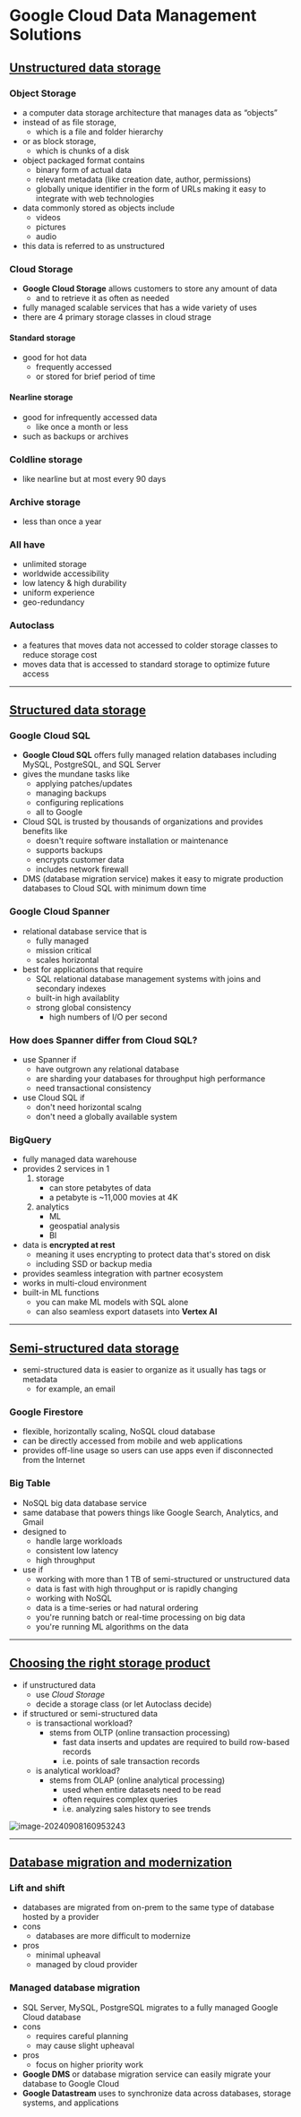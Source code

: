 # Google Cloud Data Management Solutions

## [Unstructured data storage](https://www.youtube.com/watch?v=uecOHbCn1Kk)

### Object Storage

- a computer data storage architecture that manages data as “objects”
- instead of as file storage, 
  - which is a file and folder hierarchy
- or as block storage, 
  - which is chunks of a disk
- object packaged format contains
  - binary form of actual data
  - relevant metadata (like creation date, author, permissions)
  - globally unique identifier in the form of URLs making it easy to integrate with web technologies
- data commonly stored as objects include
  - videos
  - pictures
  - audio
- this data is referred to as unstructured

### Cloud Storage

- **Google Cloud Storage** allows customers to store any amount of data 
  - and to retrieve it as often as needed
- fully managed scalable services that has a wide variety of uses
- there are 4 primary storage classes in cloud strage

#### Standard storage

- good for hot data
  - frequently accessed
  - or stored for brief period of time

#### Nearline storage

- good for infrequently accessed data
  - like once a month or less
- such as backups or archives

### Coldline storage

- like nearline but at most every 90 days

### Archive storage

- less than once a year 

### All have

- unlimited storage
- worldwide accessibility
- low latency & high durability
- uniform experience
- geo-redundancy

### Autoclass

- a features that moves data not accessed to colder storage classes to reduce storage cost
- moves data that is accessed to standard storage to optimize future access

---

## [Structured data storage](https://www.youtube.com/watch?v=bv3kk26MKbo)

### Google Cloud SQL

- **Google Cloud SQL** offers fully managed relation databases including MySQL, PostgreSQL, and SQL Server
- gives the mundane tasks like 
  - applying patches/updates
  - managing backups
  - configuring replications
  - all to Google
- Cloud SQL is trusted by thousands of organizations and provides benefits like
  - doesn't require software installation or maintenance
  - supports backups
  - encrypts customer data
  - includes network firewall
- DMS (database migration service) makes it easy to migrate production databases to Cloud SQL with minimum down time 

### Google Cloud Spanner

- relational database service that is
  - fully managed
  - mission critical
  - scales horizontal
- best for applications that require
  - SQL relational database management systems with joins and secondary indexes
  - built-in high availablity
  - strong global consistency
    - high numbers of I/O per second 

### How does Spanner differ from Cloud SQL?

- use Spanner if
  - have outgrown any relational database
  - are sharding your databases for throughput high performance
  - need transactional consistency
- use Cloud SQL if
  - don't need horizontal scalng
  - don't need a globally available system

### BigQuery

- fully managed data warehouse
- provides 2 services in 1
  1. storage
     - can store petabytes of data
     - a petabyte is ~11,000 movies at 4K
  2. analytics 
     - ML
     - geospatial analysis
     - BI
- data is **encrypted at rest**
  - meaning it uses encrypting to protect data that's stored on disk
  - including SSD or backup media
- provides seamless integration with partner ecosystem
- works in multi-cloud environment
- built-in ML functions
  - you can make ML models with SQL alone
  - can also seamless export datasets into **Vertex AI**

----

## [Semi-structured data storage](https://www.youtube.com/watch?v=4VsDFu2U1fQ)

- semi-structured data is easier to organize as it usually has tags or metadata
  - for example, an email

### Google Firestore 

- flexible, horizontally scaling, NoSQL cloud database
- can be directly accessed from mobile and web applications
- provides off-line usage so users can use apps even if disconnected from the Internet

### Big Table

- NoSQL big data database service
- same database that powers things like Google Search, Analytics, and Gmail
- designed to 
  - handle large workloads
  - consistent low latency
  - high throughput
- use if
  - working with more than 1 TB of semi-structured or unstructured data
  - data is fast with high throughput or is rapidly changing
  - working with NoSQL
  - data is a time-series or had natural ordering
  - you're running batch or real-time processing on big data
  - you're running ML algorithms on the data 

---

## [Choosing the right storage product](https://www.youtube.com/watch?v=uLnawxRHfrg)

- if unstructured data
  - use *Cloud Storage*
  - decide a storage class (or let Autoclass decide)
- if structured or semi-structured data
  - is transactional workload?
    - stems from OLTP (online transaction processing)
      - fast data inserts and updates are required to build row-based records
      - i.e. points of sale transaction records
  - is analytical workload?
    - stems from OLAP (online analytical processing)
      - used when entire datasets need to be read
      - often requires complex queries 
      - i.e. analyzing sales history to see trends

![image-20240908160953243](./images/image-20240908160953243.png)

----

## [Database migration and modernization](https://www.youtube.com/watch?v=dQHhvW_kJDE)

### Lift and shift

- databases are migrated from on-prem to the same type of database hosted by a provider
- cons
  - databases are more difficult to modernize
- pros
  - minimal upheaval
  - managed by cloud provider

### Managed database migration 

- SQL Server, MySQL, PostgreSQL migrates to a fully managed Google Cloud database
- cons
  - requires careful planning
  - may cause slight upheaval
- pros
  - focus on higher priority work
- **Google DMS** or database migration service can easily migrate your database to Google Cloud
- **Google Datastream** uses to synchronize data across databases, storage systems, and applications